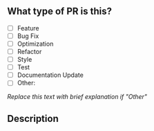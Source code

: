 
## What type of PR is this?

- [ ] Feature
- [ ] Bug Fix
- [ ] Optimization
- [ ] Refactor
- [ ] Style
- [ ] Test
- [ ] Documentation Update
- [ ] Other:

*Replace this text with brief explanation if "Other"*

## Description
